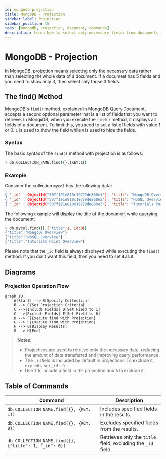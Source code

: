 ```yaml
---
id: mongodb-projection
title: MongoDB - Projection
sidebar_label: Projection
sidebar_position: 15
tags: [mongodb, projection, document, commands]
description: Learn how to select only necessary fields from documents in MongoDB collections using projection.
---
```


# MongoDB - Projection

In MongoDB, projection means selecting only the necessary data rather than selecting the whole data of a document. If a document has 5 fields and you need to show only 3, then select only those 3 fields.

## The find() Method

MongoDB's `find()` method, explained in MongoDB Query Document, accepts a second optional parameter that is a list of fields that you want to retrieve. In MongoDB, when you execute the `find()` method, it displays all fields of a document. To limit this, you need to set a list of fields with value 1 or 0. `1` is used to show the field while `0` is used to hide the fields.

### Syntax

The basic syntax of the `find()` method with projection is as follows:

```bash
> db.COLLECTION_NAME.find({},{KEY:1})
```

### Example

Consider the collection `mycol` has the following data:

```json
{ "_id" : ObjectId("507f191e810c19729de860e1"), "title": "MongoDB Overview" }
{ "_id" : ObjectId("507f191e810c19729de860e2"), "title": "NoSQL Overview" }
{ "_id" : ObjectId("507f191e810c19729de860e3"), "title": "Tutorials Point Overview" }
```

The following example will display the title of the document while querying the document:

```bash
> db.mycol.find({},{"title":1,_id:0})
{"title":"MongoDB Overview"}
{"title":"NoSQL Overview"}
{"title":"Tutorials Point Overview"}
```

Please note that the `_id` field is always displayed while executing the `find()` method. If you don't want this field, then you need to set it as `0`.

## Diagrams

### Projection Operation Flow
```mermaid
graph TD;
    A[Start] --> B[Specify Collection]
    B --> C{Set Projection Criteria}
    C -->|Include Fields| D[Set Field to 1]
    C -->|Exclude Fields| E[Set Field to 0]
    D --> F[Execute find with Projection]
    E --> F[Execute find with Projection]
    F --> G[Display Results]
    G --> H[End]
```

> **Notes:**
> - Projections are used to retrieve only the necessary data, reducing the amount of data transferred and improving query performance.
> - The `_id` field is included by default in projections. To exclude it, explicitly set `_id: 0`.
> - Use `1` to include a field in the projection and `0` to exclude it.

## Table of Commands

| Command | Description |
| ------- | ----------- |
| `db.COLLECTION_NAME.find({}, {KEY: 1})` | Includes specified fields in the results. |
| `db.COLLECTION_NAME.find({}, {KEY: 0})` | Excludes specified fields from the results. |
| `db.COLLECTION_NAME.find({}, {"title": 1, "_id": 0})` | Retrieves only the `title` field, excluding the `_id` field. |
